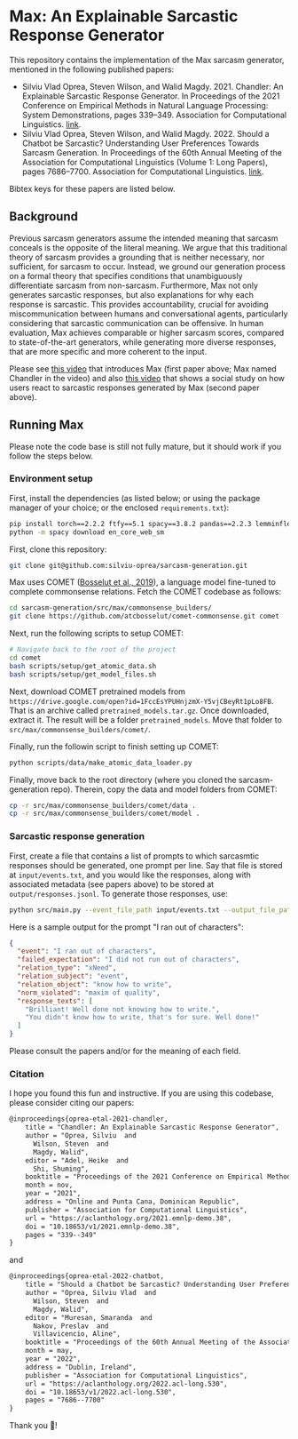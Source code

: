 # Max: An Explainable Sarcastic Response Generator

This repository contains the implementation of the Max sarcasm generator, mentioned in the following published papers:
* Silviu Vlad Oprea, Steven Wilson, and Walid Magdy. 2021. Chandler: An Explainable Sarcastic Response Generator. In Proceedings of the 2021 Conference on Empirical Methods in Natural Language Processing: System Demonstrations, pages 339–349. Association for Computational Linguistics. [link](https://aclanthology.org/2021.emnlp-demo.38/).
* Silviu Vlad Oprea, Steven Wilson, and Walid Magdy. 2022. Should a Chatbot be Sarcastic? Understanding User Preferences Towards Sarcasm Generation. In Proceedings of the 60th Annual Meeting of the Association for Computational Linguistics (Volume 1: Long Papers), pages 7686–7700. Association for Computational Linguistics. [link](https://aclanthology.org/2022.acl-long.530/).

Bibtex keys for these papers are listed below.

## Background

Previous sarcasm generators assume the intended meaning that sarcasm conceals is the opposite of the literal meaning. We argue that this traditional theory of sarcasm provides a grounding that is neither necessary, nor sufficient, for sarcasm to occur. Instead, we ground our generation process on a formal theory that specifies conditions that unambiguously differentiate sarcasm from non-sarcasm. Furthermore, Max not only generates sarcastic responses, but also explanations for why each response is sarcastic. This provides accountability, crucial for avoiding miscommunication between humans and conversational agents, particularly considering that sarcastic communication can be offensive. In human evaluation, Max achieves comparable or higher sarcasm scores, compared to state-of-the-art generators, while generating more diverse responses, that are more specific and more coherent to the input.

Please see [this video](https://aclanthology.org/2021.emnlp-demo.38.mp4) that introduces Max (first paper above; Max named Chandler in the video)
and also [this video](https://aclanthology.org/2022.acl-long.530.mp4) that shows a social study on how users react to sarcastic responses generated by Max (second paper above).

## Running Max

Please note the code base is still not fully mature, but it should work if you follow the steps below.

### Environment setup

First, install the dependencies (as listed below; or using the package manager of your choice; or the enclosed `requirements.txt`):

```bash
pip install torch==2.2.2 ftfy==5.1 spacy==3.8.2 pandas==2.2.3 lemminflect==0.2.3 transformers==4.45.2 scipy==1.14.1 ipython==8.28.0
python -m spacy download en_core_web_sm
```

First, clone this repository:

```bash
git clone git@github.com:silviu-oprea/sarcasm-generation.git
```

Max uses COMET ([Bosselut et al., 2019](https://aclanthology.org/P19-1470/)), a language model fine-tuned to complete commonsense relations. Fetch the COMET codebase as follows:

```bash
cd sarcasm-generation/src/max/commonsense_builders/
git clone https://github.com/atcbosselut/comet-commonsense.git comet
```

Next, run the following scripts to setup COMET:

```bash
# Navigate back to the root of the project
cd comet
bash scripts/setup/get_atomic_data.sh
bash scripts/setup/get_model_files.sh
```

Next, download COMET pretrained models from `https://drive.google.com/open?id=1FccEsYPUHnjzmX-Y5vjCBeyRt1pLo8FB`. That is an archive called `pretrained_models.tar.gz`. Once downloaded, extract it. The result will be a folder `pretrained_models`. Move that folder to `src/max/commonsense_builders/comet/`.

Finally, run the followin script to finish setting up COMET:

```bash
python scripts/data/make_atomic_data_loader.py
```

Finally, move back to the root directory (where you cloned the sarcasm-generation repo). Therein, copy the data and model folders from COMET:

```bash
cp -r src/max/commonsense_builders/comet/data .
cp -r src/max/commonsense_builders/comet/model .
```

### Sarcastic response generation

First, create a file that contains a list of prompts to which sarcasmtic responses should be generated, one prompt per line.
Say that file is stored at `input/events.txt`, and you would like the responses, along with associated metadata (see papers above) to be stored at `output/responses.jsonl`.
To generate those responses, use:

```bash
python src/main.py --event_file_path input/events.txt --output_file_path output/responses.json
```

Here is a sample output for the prompt "I ran out of characters":

```json
{
  "event": "I ran out of characters",
  "failed_expectation": "I did not run out of characters",
  "relation_type": "xNeed",
  "relation_subject": "event",
  "relation_object": "know how to write",
  "norm_violated": "maxim of quality",
  "response_texts": [
    "Brilliant! Well done not knowing how to write.",
    "You didn't know how to write, that's for sure. Well done!"
  ]
}
```

Please consult the papers and/or for the meaning of each field.

### Citation

I hope you found this fun and instructive.
If you are using this codebase, please consider citing our papers:

```latex
@inproceedings{oprea-etal-2021-chandler,
    title = "Chandler: An Explainable Sarcastic Response Generator",
    author = "Oprea, Silviu  and
      Wilson, Steven  and
      Magdy, Walid",
    editor = "Adel, Heike  and
      Shi, Shuming",
    booktitle = "Proceedings of the 2021 Conference on Empirical Methods in Natural Language Processing: System Demonstrations",
    month = nov,
    year = "2021",
    address = "Online and Punta Cana, Dominican Republic",
    publisher = "Association for Computational Linguistics",
    url = "https://aclanthology.org/2021.emnlp-demo.38",
    doi = "10.18653/v1/2021.emnlp-demo.38",
    pages = "339--349"
}
```

and

```latex
@inproceedings{oprea-etal-2022-chatbot,
    title = "Should a Chatbot be Sarcastic? Understanding User Preferences Towards Sarcasm Generation",
    author = "Oprea, Silviu Vlad  and
      Wilson, Steven  and
      Magdy, Walid",
    editor = "Muresan, Smaranda  and
      Nakov, Preslav  and
      Villavicencio, Aline",
    booktitle = "Proceedings of the 60th Annual Meeting of the Association for Computational Linguistics (Volume 1: Long Papers)",
    month = may,
    year = "2022",
    address = "Dublin, Ireland",
    publisher = "Association for Computational Linguistics",
    url = "https://aclanthology.org/2022.acl-long.530",
    doi = "10.18653/v1/2022.acl-long.530",
    pages = "7686--7700"
}
```

Thank you 🙂!
